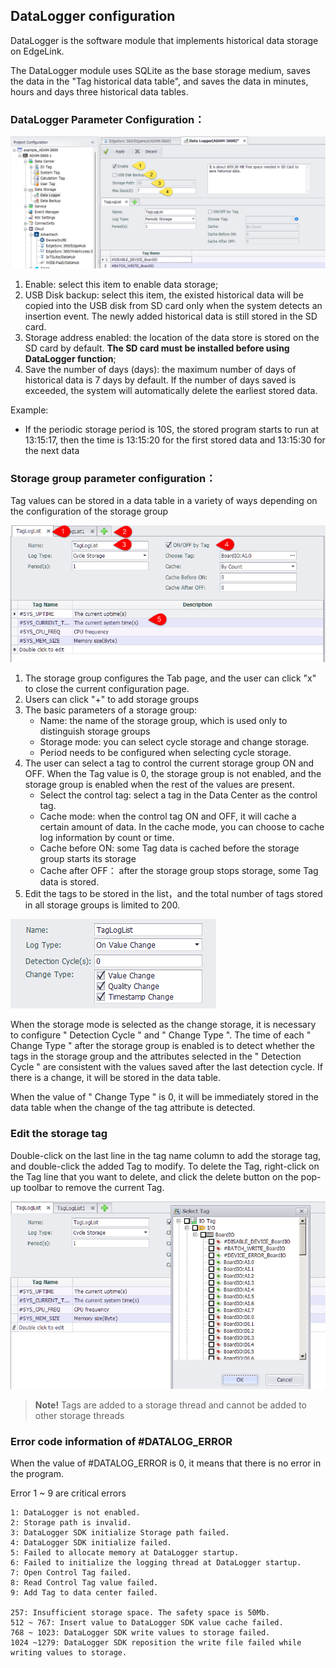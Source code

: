 ## DataLogger configuration

DataLogger is the software module that implements historical data storage on EdgeLink. 

The DataLogger module uses SQLite as the base storage medium, saves the data in the "Tag historical data table", and saves the data in minutes, hours and days three historical data tables.

### DataLogger Parameter Configuration：

![](DataLogger_1.png)

1. Enable: select this item to enable data storage;
2. USB Disk backup: select this item, the existed historical data will be copied into the USB disk from SD card only when the system detects an insertion event. The newly added historical data is still stored in the SD card.
3. Storage address enabled: the location of the data store is stored on the SD card by default. **The SD card must be installed before using DataLogger function**;
4. Save the number of days (days): the maximum number of days of historical data is 7 days by default. If the number of days saved is exceeded, the system will automatically delete the earliest stored data.

Example:
- If the periodic storage period is 10S, the stored program starts to run at 13:15:17, then the time is 13:15:20 for the first stored data and 13:15:30 for the next data


### Storage group parameter configuration：

Tag values can be stored in a data table in a variety of ways depending on the configuration of the storage group

![](DataLogger_2.png)

1. The storage group configures the Tab page, and the user can click "x" to close the current configuration page.
2. Users can click "+" to add storage groups
3. The basic parameters of a storage group:
	- Name: the name of the storage group, which is used only to distinguish storage groups
	- Storage mode: you can select cycle storage and change storage.
	- Period needs to be configured when selecting cycle storage.
4. The user can select a tag to control the current storage group ON and OFF. When the Tag value is 0, the storage group is not enabled, and the storage group is enabled when the rest of the values are present.
	- Select the control tag: select a tag in the Data Center as the control tag.
	- Cache mode: when the control tag ON and OFF, it will cache a certain amount of data. In the cache mode, you can choose to cache log information by count or time.
	- Cache before ON: some Tag data is cached before the storage group starts its storage
	- Cache after OFF： after the storage group stops storage, some Tag data is stored.
5. Edit the tags to be stored in the list，and the total number of tags stored in all storage groups is limited to 200.

![](DataLogger_2_1.png)

When the storage mode is selected as the change storage, it is necessary to configure " Detection Cycle " and " Change Type ". The time of each " Change Type " after the storage group is enabled is to detect whether the tags in the storage group and the attributes selected in the " Detection Cycle " are consistent with the values saved after the last detection cycle. If there is a change, it will be stored in the data table.

When the value of " Change Type " is 0, it will be immediately stored in the data table when the change of the tag attribute is detected.


### Edit the storage tag

Double-click on the last line in the tag name column to add the storage tag, and double-click the added Tag to modify. To delete the Tag, right-click on the Tag line that you want to delete, and click the delete button on the pop-up toolbar to remove the current Tag.

![](DataLogger_3.png)

>**Note!** Tags are added to a storage thread and cannot be added to other storage threads

### Error code information of #DATALOG_ERROR

When the value of #DATALOG_ERROR is 0, it means that there is no error in the program. 

Error 1 ~ 9 are critical errors

	1: DataLogger is not enabled.
	2: Storage path is invalid.
	3: DataLogger SDK initialize Storage path failed.
	4: DataLogger SDK initialize failed.
	5: Failed to allocate memory at DataLogger startup.
	6: Failed to initialize the logging thread at DataLogger startup.
	7: Open Control Tag failed.
	8: Read Control Tag value failed. 
	9: Add Tag to data center failed.
	
	257: Insufficient storage space. The safety space is 50Mb.
	512 ~ 767: Insert value to DataLogger SDK value cache failed.
	768 ~ 1023: DataLogger SDK write values to storage failed.
	1024 ~1279: DataLogger SDK reposition the write file failed while writing values to storage.
